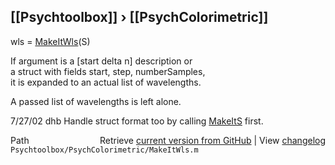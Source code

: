 ## [[Psychtoolbox]] &#8250; [[PsychColorimetric]]

wls = [MakeItWls](MakeItWls)(S)  
  
If argument is a [start delta n] description or  
a struct with fields start, step, numberSamples,  
it is  expanded to an actual list of wavelengths.  
  
A passed list of wavelengths is left alone.  
  
7/27/02  dhb  Handle struct format too by calling [MakeItS](MakeItS) first.  




<div class="code_header" style="text-align:right;">
  <span style="float:left;">Path&nbsp;&nbsp;</span> <span class="counter">Retrieve <a href=
  "https://raw.github.com/Psychtoolbox-3/Psychtoolbox-3/beta/Psychtoolbox/PsychColorimetric/MakeItWls.m">current version from GitHub</a> | View <a href=
  "https://github.com/Psychtoolbox-3/Psychtoolbox-3/commits/beta/Psychtoolbox/PsychColorimetric/MakeItWls.m">changelog</a></span>
</div>
<div class="code">
  <code>Psychtoolbox/PsychColorimetric/MakeItWls.m</code>
</div>

